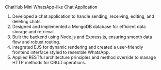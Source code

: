 ChatHub
Mini WhatsApp-like Chat Application

1. Developed a chat application to handle sending, receiving, editing, and deleting chats.
2. Designed and implemented a MongoDB database for efficient data storage and retrieval.
3. Built the backend using Node.js and Express.js, ensuring smooth data flow and robust routing.
4. Integrated EJS for dynamic rendering and created a user-friendly frontend interface styled to resemble WhatsApp.
5. Applied RESTful architecture principles and method override to manage HTTP methods for CRUD operations.
